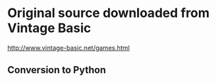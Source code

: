 

# Original source downloaded from Vintage Basic
http://www.vintage-basic.net/games.html


## Conversion to Python


